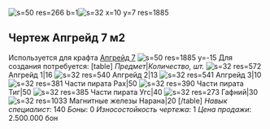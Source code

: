 ![s=50 res=266 b=1]()![s=32 x=10 y=7 res=1885]()
## Чертеж Апгрейд 7 м2
Используется для крафта [Апгрейд 7](/sys/economy/upgrades/up7) ![s=50 res=1885 y=-15]() 
Для создания потребуется:
[table]
*Предмет*|*Количество, шт.*
![s=32 res=572]() Апгрейд 1|16
![s=32 res=540]() Апгрейд 2|13
![s=32 res=541]() Апгрейд 3|10
![s=32 res=381]() Части пирата Рах|50
![s=32 res=390]() Части пирата Тиг|50
![s=32 res=385]() Части пирата Угс|40
![s=32 res=273]() Гафний|30
![s=32 res=1033]() Магнитные железы Нарана|20
[/table]
*Навык специалист*: 140
*Боны*: 0
*Износостойкость чертежа*: 1
*Цена продажи*: 2.500.000 бон